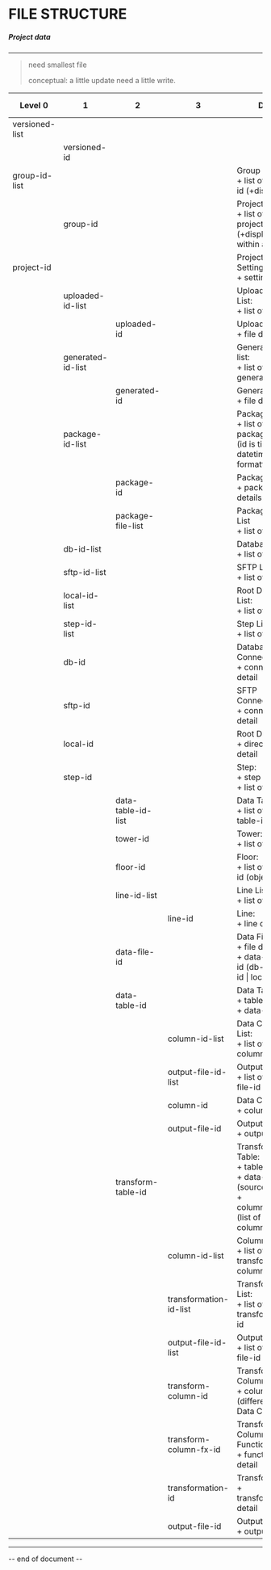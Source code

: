 # FILE STRUCTURE

##### Project data

----

> need smallest file
> 
> conceptual: a little update need a little write.

| Level 0        | 1                 | 2                  | 3                      | Data                                                                                                      | all | unique<br />obj | db  |
| -------------- | ----------------- | ------------------ | ---------------------- | --------------------------------------------------------------------------------------------------------- |:---:|:---------------:| --- |
| versioned-list |                   |                    |                        |                                                                                                           |     |                 |     |
|                | versioned-id      |                    |                        |                                                                                                           |     |                 |     |
| group-id-list  |                   |                    |                        | Group List:<br />+ list of group-id (+display)                                                            |     |                 |     |
|                | group-id          |                    |                        | Project List:<br />+ list of project-id (+display) within a group                                         |     |                 |     |
| project-id     |                   |                    |                        | Project Settings:<br />+ settings                                                                         | 1   | 1               | 1   |
|                | uploaded-id-list  |                    |                        | Uploaded File List:<br/>+ list of file-id                                                                 |     |                 |     |
|                |                   | uploaded-id        |                        | Uploaded File:<br/>+ file details                                                                         |     |                 |     |
|                | generated-id-list |                    |                        | Generated-id-list:<br/>+ list of generated-id                                                             |     |                 |     |
|                |                   | generated-id       |                        | Generated File:<br/>+ file details                                                                        |     |                 |     |
|                | package-id-list   |                    |                        | Package List<br/>+ list of package-id<br/>(id is time-in-datetime-formatted)                              |     |                 |     |
|                |                   | package-id         |                        | Package<br/>+ package details                                                                             |     |                 |     |
|                |                   | package-file-list  |                        | Package File List<br/>+ list of files                                                                     |     |                 |     |
|                | db-id-list        |                    |                        | Database List:<br />+ list of db-id                                                                       | 2   | 2               |     |
|                | sftp-id-list      |                    |                        | SFTP List:<br />+ list of sftp-id                                                                         | 3   |                 |     |
|                | local-id-list     |                    |                        | Root Directory List:<br />+ list of local-id                                                              | 4   |                 |     |
|                | step-id-list      |                    |                        | Step List:<br />+ list of step-id                                                                         | 5   |                 |     |
|                | db-id             |                    |                        | Database Connection:<br />+ connection detail                                                             | 6   | 3               | 2   |
|                | sftp-id           |                    |                        | SFTP Connection:<br />+ connection detail                                                                 | 7   | 4               | 3   |
|                | local-id          |                    |                        | Root Directory:<br />+ directory detail                                                                   | 8   | 5               | 4   |
|                | step-id           |                    |                        | Step: <br />+ step detail<br/>+ list of tower                                                             | 9   | 6               | 5   |
|                |                   | data-table-id-list |                        | Data Table List:<br />+ list of data-table-id                                                             | 10  |                 |     |
|                |                   | tower-id           |                        | Tower: <br />+ list of floor-id                                                                           | 11  |                 |     |
|                |                   | floor-id           |                        | Floor:<br />+ list of room-id (object-id)                                                                 | 12  |                 | 6   |
|                |                   | line-id-list       |                        | Line List:<br />+ list of line-id                                                                         | 13  |                 |     |
|                |                   |                    | line-id                | Line:<br />+ line detail                                                                                  | 14  | 7               | 7   |
|                |                   | data-file-id       |                        | Data File:<br />+ file detail<br />+ data-source-id (db-id \| sftp-id \| local-id)                        | 15  | 8               | 8   |
|                |                   | data-table-id      |                        | Data Table:<br />+ table detail<br />+ data-file-id                                                       | 16  | 9               | 9   |
|                |                   |                    | column-id-list         | Data Column List:<br />+ list of column-id                                                                | 17  |                 |     |
|                |                   |                    | output-file-id-list    | Output File List:<br />+ list of output-file-id                                                           | 18  |                 |     |
|                |                   |                    | column-id              | Data Column:<br />+ column detail                                                                         | 19  | 10              | 10  |
|                |                   |                    | output-file-id         | Output File:<br/>+ output detail                                                                          | 27  | 15              | 15  |
|                |                   | transform-table-id |                        | Transform Table:<br />+ table detail<br />+ data-table-id (source)<br/>+ columnFxTable (list of columnFx) | 20  | 11              | 11  |
|                |                   |                    | column-id-list         | Column List:<br />+ list of transform-column-id                                                           | 21  |                 |     |
|                |                   |                    | transformation-id-list | Transformation List:<br />+ list of transformation-id                                                     | 22  |                 |     |
|                |                   |                    | output-file-id-list    | Output File List:<br />+ list of output-file-id                                                           | 23  |                 |     |
|                |                   |                    | transform-column-id    | Transform Column:<br />+ column detail<br />(different from Data Column)                                  | 24  | 12              | 12  |
|                |                   |                    | transform-column-fx-id | Transform Column Function:<br/>+ function detail                                                          | 28  | 16              | 16  |
|                |                   |                    | transformation-id      | Transformation:<br />+ transformation detail                                                              | 25  | 13              | 13  |
|                |                   |                    | output-file-id         | Output File:<br />+ output detail                                                                         | 26  | 14              | 14  |

----

-- end of document --
